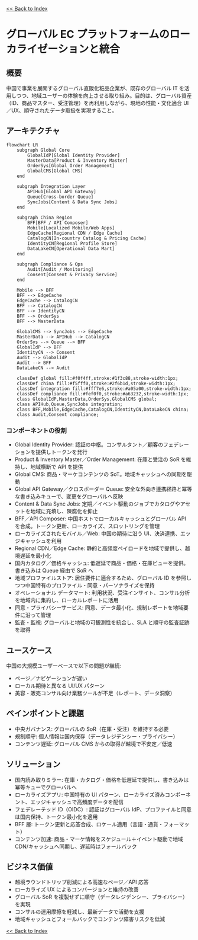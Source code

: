 [<< Back to Index](index-ja.html) 

# グローバル EC プラットフォームのローカライゼーションと統合

## 概要
中国で事業を展開するグローバル直販化粧品企業が、既存のグローバル IT を活用しつつ、地域ユーザーの体験を向上させる取り組み。目的は、グローバル資産（ID、商品マスター、受注管理）を再利用しながら、現地の性能・文化適合 UI／UX、順守されたデータ取扱を実現すること。

## アーキテクチャ

```mermaid
flowchart LR
	subgraph Global Core
		GlobalIdP[Global Identity Provider]
		MasterData[Product & Inventory Master]
		OrderSys[Global Order Management]
		GlobalCMS[Global CMS]
	end

	subgraph Integration Layer
		APIHub[Global API Gateway]
		Queue[Cross-border Queue]
		SyncJobs[Content & Data Sync Jobs]
	end

	subgraph China Region
		BFF[BFF / API Composer]
		Mobile[Localized Mobile/Web Apps]
		EdgeCache[Regional CDN / Edge Cache]
		CatalogCN[In-country Catalog & Pricing Cache]
		IdentityCN[Regional Profile Store]
		DataLakeCN[Operational Data Mart]
	end

	subgraph Compliance & Ops
		Audit[Audit / Monitoring]
		Consent[Consent & Privacy Service]
	end

	Mobile --> BFF
	BFF --> EdgeCache
	EdgeCache --> CatalogCN
	BFF --> CatalogCN
	BFF --> IdentityCN
	BFF --> OrderSys
	BFF --> MasterData

	GlobalCMS --> SyncJobs --> EdgeCache
	MasterData --> APIHub --> CatalogCN
	OrderSys --> Queue --> BFF
	GlobalIdP --> BFF
	IdentityCN --> Consent
	Audit --> GlobalIdP
	Audit --> BFF
	DataLakeCN --> Audit

	classDef global fill:#f0f4ff,stroke:#1f3c88,stroke-width:1px;
	classDef china fill:#f5fff0,stroke:#2f6b1d,stroke-width:1px;
	classDef integration fill:#fff7e6,stroke:#a05a00,stroke-width:1px;
	classDef compliance fill:#fef0f0,stroke:#a63232,stroke-width:1px;
	class GlobalIdP,MasterData,OrderSys,GlobalCMS global;
	class APIHub,Queue,SyncJobs integration;
	class BFF,Mobile,EdgeCache,CatalogCN,IdentityCN,DataLakeCN china;
	class Audit,Consent compliance;
```

### コンポーネントの役割
- Global Identity Provider: 認証の中枢。コンサルタント／顧客のフェデレーションを提供しトークンを発行
- Product & Inventory Master／Order Management: 在庫と受注の SoR を維持し、地域横断で API を提供
- Global CMS: 商品・マーケコンテンツの SoT。地域キャッシュへの同期を駆動
- Global API Gateway／クロスボーダー Queue: 安全な外向き連携経路と冪等な書き込みキューで、変更をグローバルへ反映
- Content & Data Sync Jobs: 定期／イベント駆動のジョブでカタログやアセットを地域に充填し、陳腐化を抑止
- BFF／API Composer: 中国ホストでローカルキャッシュとグローバル API を合成。トークン更新、ローカライズ、スロットリングを管理
- ローカライズされたモバイル／Web: 中国の期待に沿う UI、決済連携、エッジキャッシュを利用
- Regional CDN／Edge Cache: 静的と高頻度ペイロードを地域で提供し、越境遅延を最小化
- 国内カタログ／価格キャッシュ: 低遅延で商品・価格・在庫ビューを提供。書き込みは Queue 経由で SoR へ
- 地域プロファイルストア: 居住要件に適合するため、グローバル ID を参照しつつ中国特有のプロファイル・同意・パーソナライズを保持
- オペレーショナル データマート: 利用状況、受注インサイト、コンサル分析を地域内に集約し、ローカルレポートに活用
- 同意・プライバシーサービス: 同意、データ最小化、規制レポートを地域要件に沿って管理
- 監査・監視: グローバルと地域の可観測性を統合し、SLA と順守の監査証跡を取得

## ユースケース
中国の大規模ユーザーベースで以下の問題が継続:
- ページ／ナビゲーションが遅い
- ローカル期待と異なる UI/UX パターン
- 美容・販売コンサル向け業務ツールが不足（レポート、データ洞察）

## ペインポイントと課題
- 中央ガバナンス: グローバルの SoR（在庫・受注）を維持する必要
- 規制順守: 個人情報は国内保存（データレジデンシー・プライバシー）
- コンテンツ遅延: グローバル CMS からの取得が越境で不安定／低速

## ソリューション
- 国内読み取りミラー: 在庫・カタログ・価格を低遅延で提供し、書き込みは冪等キューでグローバルへ
- ローカライズアプリ: 中国特有の UI パターン、ローカライズ済みコンポーネント、エッジキャッシュで高頻度データを配信
- フェデレーテッド ID（OIDC）: 認証はグローバル IdP、プロファイルと同意は国内保持、トークン最小化を適用
- BFF 層: トークン更新と応答合成、ロケール適用（言語・通貨・フォーマット）
- コンテンツ加速: 商品・マーケ情報をスケジュール＋イベント駆動で地域 CDN/キャッシュへ同期し、遅延時はフォールバック

## ビジネス価値
- 越境ラウンドトリップ削減による高速なページ／API 応答
- ローカライズ UX によるコンバージョンと維持の改善
- グローバル SoR を複製せずに順守（データレジデンシー、プライバシー）を実現
- コンサルの運用摩擦を軽減し、最新データで活動を支援
- 地域キャッシュとフォールバックでコンテンツ障害リスクを低減

[<< Back to Index](index.html) 
